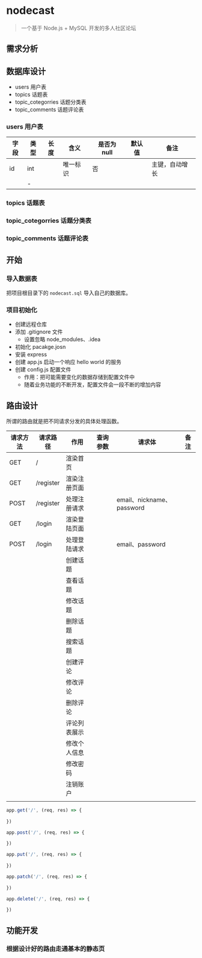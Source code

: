# nodecast

> 一个基于 Node.js + MySQL 开发的多人社区论坛

## 需求分析

## 数据库设计

- users 用户表
- topics 话题表
- topic_cotegorries 话题分类表
- topic_comments 话题评论表

### users 用户表

| 字段 | 类型 | 长度 |   含义   | 是否为 null | 默认值 |      备注      |
|------|------|------|----------|-------------|--------|----------------|
| id   | int  |      | 唯一标识 | 否          |        | 主键，自动增长 |
|      | -    |      |          |             |        |                |

### topics 话题表

### topic_cotegorries 话题分类表

### topic_comments 话题评论表

## 开始

### 导入数据表

把项目根目录下的 `nodecast.sql` 导入自己的数据库。

### 项目初始化

- 创建远程仓库
- 添加 .gitignore 文件
  + 设置忽略 node_modules、.idea
- 初始化 pacakge.josn
- 安装 express
- 创建 app.js 启动一个响应 hello world 的服务
- 创建 config.js 配置文件
  + 作用：把可能需要变化的数据存储到配置文件中
  + 随着业务功能的不断开发，配置文件会一段不断的增加内容

## 路由设计

所谓的路由就是把不同请求分发的具体处理函数。

| 请求方法 |  请求路径 |     作用     | 查询参数 |          请求体           | 备注 |
|----------|-----------|--------------|----------|---------------------------|------|
| GET      | /         | 渲染首页     |          |                           |      |
| GET      | /register | 渲染注册页面 |          |                           |      |
| POST     | /register | 处理注册请求 |          | email、nickname、password |      |
| GET      | /login    | 渲染登陆页面 |          |                           |      |
| POST     | /login    | 处理登陆请求 |          | email、password           |      |
|          |           | 创建话题     |          |                           |      |
|          |           | 查看话题     |          |                           |      |
|          |           | 修改话题     |          |                           |      |
|          |           | 删除话题     |          |                           |      |
|          |           | 搜索话题     |          |                           |      |
|          |           | 创建评论     |          |                           |      |
|          |           | 修改评论     |          |                           |      |
|          |           | 删除评论     |          |                           |      |
|          |           | 评论列表展示 |          |                           |      |
|          |           | 修改个人信息 |          |                           |      |
|          |           | 修改密码     |          |                           |      |
|          |           | 注销账户     |          |                           |      |
|          |           |              |          |                           |      |

```javascript
app.get('/', (req, res) => {
  
})

app.post('/', (req, res) => {
  
})

app.put('/', (req, res) => {
  
})

app.patch('/', (req, res) => {
  
})

app.delete('/', (req, res) => {
  
})
```

## 功能开发

### 根据设计好的路由走通基本的静态页
